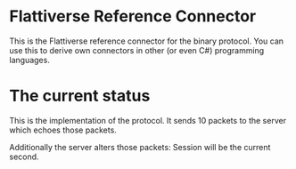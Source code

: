 # Flattiverse Reference Connector

This is the Flattiverse reference connector for the binary protocol. You can use this to derive own connectors in other (or even C#) programming languages.

# The current status

This is the implementation of the protocol. It sends 10 packets to the server which echoes those packets.

Additionally the server alters those packets: Session will be the current second.